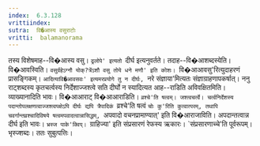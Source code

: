 ```yaml
---
index:  6.3.128
vrittiindex: 
sutra:  वि�आस्य वसुराटोः
vritti:  balamanorama 
---
```


तस्य विशेषमाह--वि�आस्य वसु। `ढ्रलोपे' इत्यतो `दीर्घ इत्यनुवर्तते। तदाह--वि�आशब्दस्येति। वि�आवस्विति। `वसुर्ग्रहेऽग्नौ योक्?त्रेंऽशौ वसु तोये धने मणौ' इति कोशः। `वि�आआवसु'रित्युदाहरणं प्रासङ्गिकम्। `आदित्यावि�आवसवः' इत्यमरप्रयोगे तु न दीर्घः, `नरे संज्ञाया'मित्यतः संज्ञाग्राहणापकर्षात्। ननु राट्शब्दस्य कृतचर्त्वस्य निर्देशाज्जश्त्वे सति दीर्घो न स्यादित्यत आह--राडिति अविवक्षितमिति। व्याख्यानादिति भावः। वि�आआराट् वि�आआराडिति। `व्रश्चे'ति षत्वम्। जश्त्वचर्त्वे। चर्त्वनिर्देशस्य पदान्तोपलक्षणत्वाज्जश्त्वपक्षेऽपि दीर्घः द्यपि त्रैपादिकं `व्रश्चे'ति षत्वं `चोः कु'रिति कुत्वात्परम्, तथापि चवर्गान्तव्रश्चादिविषये षत्वमपवादत्वान्नासिद्धम्, `अपवादो वचनप्रामाण्यात्' इति वि�आराजाविति। अपदान्तत्वान्न दीर्घ इति भावः। `भ्रस्ज पाके'क्विप्। `ग्राहिज्या' इति संप्रसारणं रेफस्य ऋकारः। `संप्रसारणाच्चे'ति पूर्वरूपम्। भृस्ज्शब्दः। ततः सुबुत्पत्तिः। 

